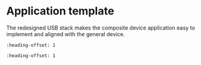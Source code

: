# Application template

The redesigned USB stack makes the composite device application easy to implement and aligned with the general device.


```{include} ../topics/application_structure_template.md
:heading-offset: 1
```

```{include} ../topics/application_initialization_process.md
:heading-offset: 1
```

